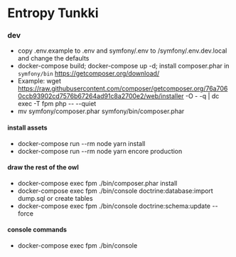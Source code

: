 # Entropy Tunkki

### dev
* copy .env.example to .env and symfony/.env to /symfony/.env.dev.local and change the defaults
* docker-compose build; docker-compose up -d;
install composer.phar in `symfony/bin` https://getcomposer.org/download/
* Example: wget https://raw.githubusercontent.com/composer/getcomposer.org/76a7060ccb93902cd7576b67264ad91c8a2700e2/web/installer -O - -q | dc exec -T fpm php -- --quiet
* mv symfony/composer.phar symfony/bin/composer.phar
#### install assets
* docker-compose run --rm node yarn install
* docker-compose run --rm node yarn encore production
#### draw the rest of the owl
* docker-compose exec fpm ./bin/composer.phar install
* docker-compose exec fpm ./bin/console doctrine:database:import dump.sql
or create tables
* docker-compose exec fpm ./bin/console doctrine:schema:update --force
#### console commands
* docker-compose exec fpm ./bin/console 

